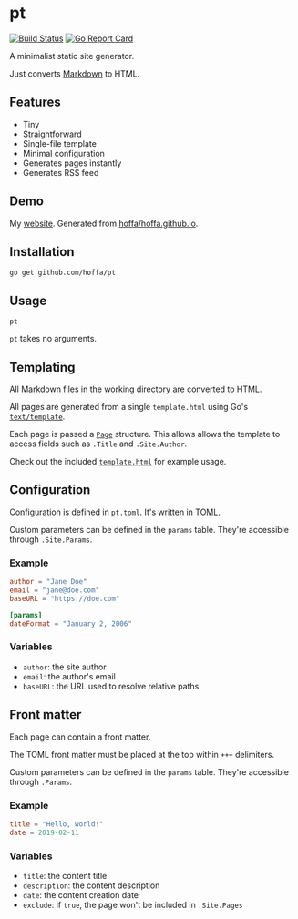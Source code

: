 # pt

[![Build Status](https://travis-ci.org/hoffa/pt.svg?branch=master)](https://travis-ci.org/hoffa/pt) [![Go Report Card](https://goreportcard.com/badge/github.com/hoffa/pt)](https://goreportcard.com/report/github.com/hoffa/pt)

A minimalist static site generator.

Just converts [Markdown](https://daringfireball.net/projects/markdown/syntax) to HTML.

## Features

- Tiny
- Straightforward
- Single-file template
- Minimal configuration
- Generates pages instantly
- Generates RSS feed

## Demo

My [website](https://rehn.me). Generated from [hoffa/hoffa.github.io](https://github.com/hoffa/hoffa.github.io).

## Installation

```shell
go get github.com/hoffa/pt
```

## Usage

```shell
pt
```

`pt` takes no arguments.

## Templating

All Markdown files in the working directory are converted to HTML.

All pages are generated from a single `template.html` using Go's [`text/template`](https://golang.org/pkg/text/template/).

Each page is passed a [`Page`](https://github.com/hoffa/pt/blob/5b150b52d5856ecadbab6b5ff1fbcc33f2af832e/pt.go#L38-L46) structure. This allows allows the template to access fields such as `.Title` and `.Site.Author`.

Check out the included [`template.html`](template.html) for example usage.

## Configuration

Configuration is defined in `pt.toml`. It's written in [TOML](https://github.com/toml-lang/toml).

Custom parameters can be defined in the `params` table. They're accessible through `.Site.Params`.

### Example

```toml
author = "Jane Doe"
email = "jane@doe.com"
baseURL = "https://doe.com"

[params]
dateFormat = "January 2, 2006"
```

### Variables

- `author`: the site author
- `email`: the author's email
- `baseURL`: the URL used to resolve relative paths

## Front matter

Each page can contain a front matter. 

The TOML front matter must be placed at the top within `+++` delimiters.

Custom parameters can be defined in the `params` table. They're accessible through `.Params`.

### Example

```toml
title = "Hello, world!"
date = 2019-02-11
```

### Variables

- `title`: the content title
- `description`: the content description
- `date`: the content creation date
- `exclude`: if `true`, the page won't be included in `.Site.Pages`
